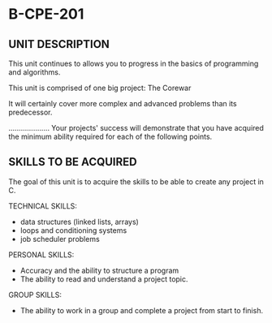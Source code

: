 # B-CPE-201

## UNIT DESCRIPTION

This unit continues to allows you to progress in the basics of programming and algorithms.

This unit is comprised of one big project: The Corewar

It will certainly cover more complex and advanced problems than its predecessor.

....................
Your projects' success will demonstrate that you have acquired the minimum ability required for each of the following points.

## SKILLS TO BE ACQUIRED

The goal of this unit is to acquire the skills to be able to create any project in C.

TECHNICAL SKILLS:
- data structures (linked lists, arrays)
- loops and conditioning systems
- job scheduler problems

PERSONAL SKILLS:
- Accuracy and the ability to structure a program
- The ability to read and understand a project topic.

GROUP SKILLS:
- The ability to work in a group and complete a project from start to finish.
